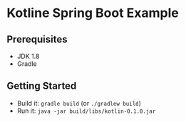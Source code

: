 # Kotline Spring Boot Example

## Prerequisites

* JDK 1.8
* Gradle
## Getting Started

* Build it: `gradle build` (or `./gradlew build`)
* Run it: `java -jar build/libs/kotlin-0.1.0.jar`
